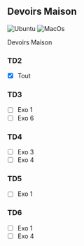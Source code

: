 ## Devoirs Maison

![Ubuntu](https://github.com/ejovo13/informatique-TD_dm/actions/workflows/Ubuntu.yml/badge.svg)
![MacOs](https://github.com/ejovo13/informatique-TD_dm/actions/workflows/Mac.yml/badge.svg)

Devoirs Maison

### TD2
- [x] Tout

### TD3
- [ ] Exo 1
- [ ] Exo 6

### TD4
- [ ] Exo 3
- [ ] Exo 4

### TD5
- [ ] Exo 1

### TD6
- [ ] Exo 1
- [ ] Exo 4